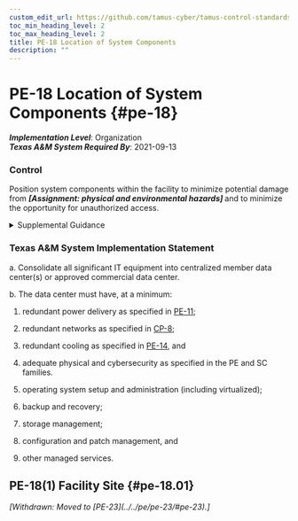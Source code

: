 ```yaml
---
custom_edit_url: https://github.com/tamus-cyber/tamus-control-standards/tree/main/content/tamus.edu/TAMUS_profile.xml
toc_min_heading_level: 2
toc_max_heading_level: 2
title: PE-18 Location of System Components
description: ""
---
```


# PE-18 Location of System Components {#pe-18}

_**Implementation Level**_: Organization\
_**Texas A&M System Required By**_: 2021-09-13

### Control

Position system components within the facility to minimize potential damage from <strong title="pe-18_odp"> <em>[Assignment: physical and environmental hazards]</em> </strong> and to minimize the opportunity for unauthorized access.

<details>
  <summary>Supplemental Guidance</summary>

Physical and environmental hazards include floods, fires, tornadoes, earthquakes, hurricanes, terrorism, vandalism, an electromagnetic pulse, electrical interference, and other forms of incoming electromagnetic radiation. Organizations consider the location of entry points where unauthorized individuals, while not being granted access, might nonetheless be near systems. Such proximity can increase the risk of unauthorized access to organizational communications using wireless packet sniffers or microphones, or unauthorized disclosure of information.

</details>

### Texas A&M System Implementation Statement

a. Consolidate all significant IT equipment into centralized member data center(s) or approved commercial data center.

b. The data center must have, at a minimum:

1. redundant power delivery as specified in <a xmlns="http://csrc.nist.gov/ns/oscal/1.0" href="#pe-11">PE-11</a>;

2. redundant networks as specified in <a xmlns="http://csrc.nist.gov/ns/oscal/1.0" href="#cp-8">CP-8</a>;

3. redundant cooling as specified in <a xmlns="http://csrc.nist.gov/ns/oscal/1.0" href="#pe-14">PE-14</a>, and

4. adequate physical and cybersecurity as specified in the PE and SC families.

1. operating system setup and administration (including virtualized);

2. backup and recovery;

3. storage management;

4. configuration and patch management, and

5. other managed services.

## PE-18(1) Facility Site {#pe-18.01}


<prop xmlns="http://csrc.nist.gov/ns/oscal/1.0" name="status" value="withdrawn">
               <em>[Withdrawn: Moved to [PE-23](../../pe/pe-23/#pe-23).]</em>
            </prop>
            

